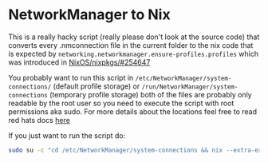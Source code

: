 # NetworkManager to Nix

This is a really hacky script (really please don't look at the source code) that converts every .nmconnection file in the current folder to the nix code that is expected by `networking.networkmanager.ensure-profiles.profiles` which was introduced in [NixOS/nixpkgs/#254647](https://github.com/NixOS/nixpkgs/pull/254647)

You probably want to run this script in `/etc/NetworkManager/system-connections/` (default profile storage) or `/run/NetworkManager/system-connections` (temporary profile storage) both of the files are probably only readable by the root user so you need to execute the script with root permissions aka sudo. For more details about the locations feel free to read red hats docs [here](https://access.redhat.com/documentation/en-us/red_hat_enterprise_linux/8/html/configuring_and_managing_networking/assembly_networkmanager-connection-profiles-in-keyfile-format_configuring-and-managing-networking)

If you just want to run the script do:
```bash
sudo su -c "cd /etc/NetworkManager/system-connections && nix --extra-experimental-features 'nix-command flakes' run github:Janik-Haag/nm2nix"
```
